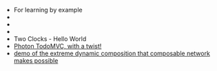 - For learning by example
-
-
-
- Two Clocks - Hello World
- [Photon TodoMVC, with a twist!](https://gist.github.com/dustingetz/2c1916766be8a61baa39f9f88feafc44)
- [demo of the extreme dynamic composition that composable network makes possible](https://gist.github.com/dustingetz/bba2aa18acc5de8d2685d3de23bad515)